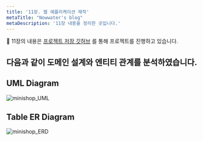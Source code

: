 ```yaml
---
title: '11장. 웹 애플리케이션 제작'
metaTitle: "Nowwater's blog"
metaDescription: '11장 내용을 정리한 곳입니다.'
---
```


💬 11장의 내용은 [프로젝트 저장 깃허브](https://github.com/nowwater/spring_jpa_minishop) 를 통해 프로젝트를 진행하고 있습니다.



## 다음과 같이 도메인 설계와 엔티티 관계를 분석하였습니다.

## UML Diagram

![minishop_UML](https://user-images.githubusercontent.com/51476083/105446681-f7bb1100-5cb5-11eb-9d9d-f66380c58d67.png)


## Table ER Diagram

![minishop_ERD](https://user-images.githubusercontent.com/51476083/105446705-05709680-5cb6-11eb-92ea-0d58ab2bbad3.png)



